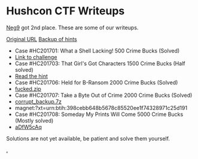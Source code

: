 # Hushcon CTF Writeups

[Neg9](https://neg9.org/) got 2nd place. These are some of our writeups.

[Original URL](http://ctf.baybedoll.com:3000/)
[Backup of hints](https://github.com/Javantea/hushcon-writeup/blob/master/hushconctf.htm)

* Case #HC201701: What a Shell Lacking! 500 Crime Bucks (Solved)
 * [Link to challenge](http://qe4zohjnmtu4pn2a.onion/)
* Case #HC201703: That Girl's Got Characters 1500 Crime Bucks (Half solved)
 * [Read the hint](https://github.com/Javantea/hushcon-writeup/blob/master/hushconctf.htm)
* Case #HC201706: Held for B-Ransom 2000 Crime Bucks (Solved)
 * [fucked.zip](https://github.com/Javantea/hushcon-writeup/blob/master/fucked.zip)
* Case #HC201707: Take a Byte Out of Crime 2000 Crime Bucks (Solved)
 * [corrupt_backup.7z](https://github.com/Javantea/hushcon-writeup/blob/master/corrupt_backup.7z.torrent)
 * magnet:?xt=urn:btih:398cebb648b5678c85520ee1f74328971c25d191
* Case #HC201708: Someday My Prints Will Come 5000 Crime Bucks (Mostly solved)
 * [aDfW5cAq](https://github.com/Javantea/hushcon-writeup/blob/master/aDfW5cAq)

Solutions are not yet available, be patient and solve them yourself.

[.](hxxps://github.com/BastilleResearch/CableTap)


